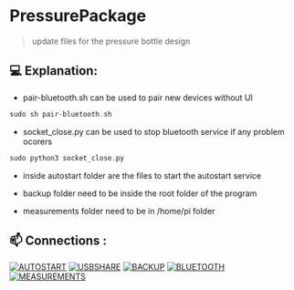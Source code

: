 # PressurePackage

> update files for the pressure bottle design


## 💻 Explanation:

* pair-bluetooth.sh can be used to pair new devices without UI
```kotlin
sudo sh pair-bluetooth.sh
```
* socket_close.py can be used to stop bluetooth service if any problem ocorers
```kotlin
sudo python3 socket_close.py
```
* inside autostart folder are the files to start the autostart service 

* backup folder need to be inside the root folder of the program

* measurements folder need to be in /home/pi folder

## 📫 Connections :

[![AUTOSTART](https://img.shields.io/badge/autostart%20service%20-%23323330.svg?&style=for-the-badge&logo=autostart%20ff&logoColor=black&color=8000FF)](https://github.com/kelvinhenriqu/PressurePackage/tree/main/autostart)
[![USBSHARE](https://img.shields.io/badge/usbshare%20-%23323330.svg?&style=for-the-badge&logo=usbshare%20ff&logoColor=black&color=8000FF)](https://github.com/kelvinhenriqu/PressurePackage/tree/main/usbshare)
[![BACKUP](https://img.shields.io/badge/Backup%20-%23323330.svg?&style=for-the-badge&logo=backup%20ff&logoColor=black&color=8000FF)](https://github.com/kelvinhenriqu/PressurePackage/tree/main/backup)
[![BLUETOOTH](https://img.shields.io/badge/Bluetooth%20Reinstall%20-%23323330.svg?&style=for-the-badge&logo=Bluetooth%20ff&logoColor=black&color=8000FF)](https://github.com/kelvinhenriqu/PressurePackage/tree/main/Bluetooth_Reinstall)
[![MEASUREMENTS](https://img.shields.io/badge/measurements%20-%23323330.svg?&style=for-the-badge&logo=measurements%20ff&logoColor=black&color=8000FF)](https://github.com/kelvinhenriqu/PressurePackage/tree/main/measurements)